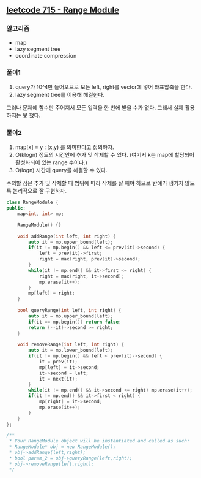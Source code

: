 ## [leetcode 715 - Range Module](https://leetcode.com/problems/range-module/description/)

### 알고리즘
- map
- lazy segment tree
- coordinate compression

### 풀이1
1. query가 10^4만 들어오므로 모든 left, right를 vector에 넣어 좌표압축을 한다.
2. lazy segment tree를 이용해 해결한다.

그러나 문제에 함수만 주어져서 모든 입력을 한 번에 받을 수가 없다. 그래서 실제 활용하지는 못 했다.

### 풀이2
1. map[x] = y : [x,y) 를 의미한다고 정의하자.
2. O(klogn) 정도의 시간안에 추가 및 삭제할 수 있다. (여기서 k는 map에 할당되어 활성화되어 있는 range 수이다.)
3. O(logn) 시간에 query를 해결할 수 있다.

주의할 점은 추가 및 삭제할 때 범위에 따라 삭제를 잘 해야 하므로 반례가 생기지 않도록 논리적으로 잘 구현하자.

```c++
class RangeModule {
public:
    map<int, int> mp;

    RangeModule() {}
    
    void addRange(int left, int right) {
        auto it = mp.upper_bound(left);
        if(it != mp.begin() && left <= prev(it)->second) {
            left = prev(it)->first;
            right = max(right, prev(it)->second);
        }
        while(it != mp.end() && it->first <= right) {
            right = max(right, it->second);
            mp.erase(it++);
        }
        mp[left] = right;
    }
    
    bool queryRange(int left, int right) {
        auto it = mp.upper_bound(left);
        if(it == mp.begin()) return false;
        return (--it)->second >= right;
    }
    
    void removeRange(int left, int right) {
        auto it = mp.lower_bound(left);
        if(it != mp.begin() && left < prev(it)->second) {
            it = prev(it);
            mp[left] = it->second;
            it->second = left;
            it = next(it);
        }
        while(it != mp.end() && it->second <= right) mp.erase(it++);
        if(it != mp.end() && it->first < right) {
            mp[right] = it->second;
            mp.erase(it++);
        }
    }
};

/**
 * Your RangeModule object will be instantiated and called as such:
 * RangeModule* obj = new RangeModule();
 * obj->addRange(left,right);
 * bool param_2 = obj->queryRange(left,right);
 * obj->removeRange(left,right);
 */
```